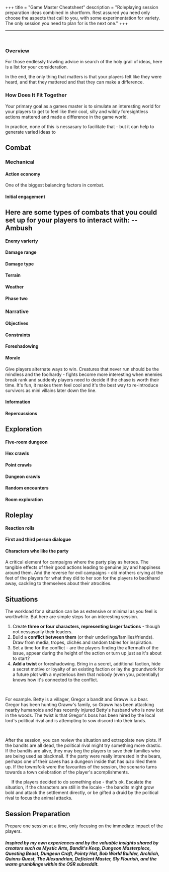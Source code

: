 +++
title = "Game Master Cheatsheet"
description = "Roleplaying session preparation ideas combined in shortform. Rest assured you need only choose the aspects that call to you, with some experimentation for variety. The only session you need to plan for is the next one."
+++

---

&nbsp;

### Overview
For those endlessly trawling advice in search of the holy grail of ideas, here is a list for your consideration.

In the end, the only thing that matters is that your players felt like they were heard, and that they mattered and that they can make a difference.

### How Does It Fit Together
Your primary goal as a games master is to simulate an interesting world for your players to get to feel like their cool, silly and wildly foresightless actions mattered and made a difference in the game world.

In practice, none of this is nessasary to facilitate that - but it can help to generate varied ideas to 

## Combat
### Mechanical
#### Action economy
One of the biggest balancing factors in combat.
#### Initial engagement
Here are some types of combats that you could set up for your players to interact with:
-- Ambush
-- 
#### Enemy varierty
#### Damage range
#### Damage type
#### Terrain
#### Weather
#### Phase two

### Narrative
#### Objectives
#### Constraints
#### Foreshadowing
#### Morale
Give players alternate ways to win. Creatures that never run should be the mindless and the foolhardy - fights become more interesting when enemies break rank and suddenly players need to decide if the chase is worth their time. It's fun, it makes them feel cool and it's the best way to re-introduce survivors as mini villains later down the line.
#### Information
#### Repercussions

## Exploration
#### Five-room dungeon
#### Hex crawls
#### Point crawls
#### Dungeon crawls
#### Random encounters
#### Room exploration

## Roleplay
#### Reaction rolls
#### First and third person dialogue
#### Characters who like the party
A critical element for campaigns where the party play as heroes. The tangible effects of their good actions leading to genuine joy and happiness around them. And the reverse for evil campaigns - old mothers crying at the feet of the players for what they did to her son for the players to backhand away, cackling to themselves about their atrocities.

## Situations
The workload for a situation can be as extensive or minimal as you feel is worthwhile. But here are simple steps for an interesting session.
1. Create **three or four characters, representing larger factions** - though not nessasarily their leaders.
2. Build a **conflict between them** (or their underlings/families/friends). Draw from media, tropes, clichés and random tables for inspiration.
3. Set a time for the conflict - are the players finding the aftermath of the issue, appear during the height of the action or turn up just as it's about to start?
4. **Add a twist** or foreshadowing. Bring in a secret, additional faction, hide a secret motive or loyalty of an existing faction or lay the groundwork for a future plot with a mysterious item that nobody (even you, potentially) knows how it's connected to the conflict.


&nbsp;

For example. Betty is a villager, Gregor a bandit and Graww is a bear. Gregor has been hunting Graww's family, so Graww has been attacking nearby humanoids and has recently injured Betty's husband who is now lost in the woods. The twist is that Gregor's boss has been hired by the local lord's political rival and is attempting to sow discord into their lands. 

&nbsp;

After the session, you can review the situation and extrapolate new plots. If the bandits are all dead, the political rival might try something more drastic. If the bandits are alive, they may beg the players to save their families who are being used as blackmail. If the party were really interested in the bears, perhaps one of their caves has a dungeon inside that has *also* riled them up. If the townsfolk were the favourites of the session, the scenario turns towards a town celebration of the player's acomplishments.

&nbsp;&nbsp;&nbsp;&nbsp; If the players decided to do something else - that's ok. Escalate the situation, if the characters are still in the locale - the bandits might grow bold and attack the settlement directly, or be gifted a druid by the political rival to focus the animal attacks.

## Session Preparation
Prepare one session at a time, only focusing on the immediate impact of the players.

##### Inspired by my own experiences and by the valuable insights shared by creators such as Mystic Arts, Bandit's Keep, Dungeon Masterpiece, Questing Beast, Dungeon Craft, Pointy Hat, Bob World Builder, Archlich, Quinns Quest, The Alexandrian, Deficient Master, Sly Flourish, and the warm grumblings within the OSR subreddit.